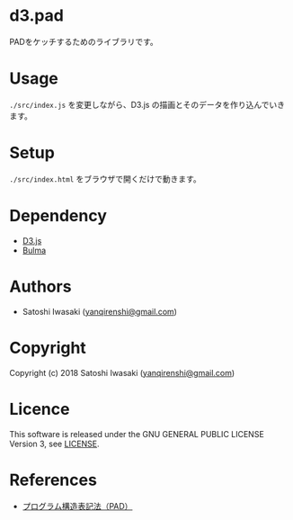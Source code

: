 # d3.pad

PADをケッチするためのライブラリです。

# Usage

`./src/index.js` を変更しながら、D3.js の描画とそのデータを作り込んでいきます。


# Setup

`./src/index.html` をブラウザで開くだけで動きます。

# Dependency

- [D3.js](https://d3js.org/)
- [Bulma](https://bulma.io/)


# Authors

+ Satoshi Iwasaki (yanqirenshi@gmail.com)

# Copyright

Copyright (c) 2018 Satoshi Iwasaki (yanqirenshi@gmail.com)

# Licence

This software is released under the GNU GENERAL PUBLIC LICENSE Version 3, see [LICENSE](http://www.gnu.org/licenses/gpl-3.0.txt).


# References

- [プログラム構造表記法（PAD）](http://itdoc.hitachi.co.jp/manuals/3020/3020378270/LANG0027.HTM)
